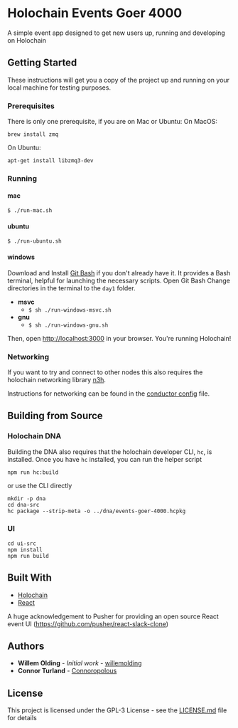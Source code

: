 # Holochain Events Goer 4000

A simple event app designed to get new users up, running and developing on Holochain

## Getting Started

These instructions will get you a copy of the project up and running on your local machine for testing purposes.

### Prerequisites

There is only one prerequisite, if you are on Mac or Ubuntu:
On MacOS:
```
brew install zmq
```
On Ubuntu:
```
apt-get install libzmq3-dev
```

### Running

#### mac
`$ ./run-mac.sh`

#### ubuntu
`$ ./run-ubuntu.sh`

#### windows
Download and Install [Git Bash](https://git-scm.com/downloads) if you don't already have it.
It provides a Bash terminal, helpful for launching the necessary scripts.
Open Git Bash
Change directories in the terminal to the `day1` folder.
- **msvc**
    - `$ sh ./run-windows-msvc.sh`
- **gnu**
    - `$ sh ./run-windows-gnu.sh`


Then, open [http://localhost:3000](http://localhost:3000) in your browser. You're running Holochain!


### Networking

If you want to try and connect to other nodes this also requires the holochain networking library [n3h](https://github.com/holochain/n3h).

Instructions for networking can be found in the [conductor config](conductor-config.toml) file.

## Building from Source

### Holochain DNA

Building the DNA also requires that the holochain developer CLI, `hc`, is installed. Once you have `hc` installed, you can run the helper script

```
npm run hc:build
```

or use the CLI directly

```
mkdir -p dna
cd dna-src
hc package --strip-meta -o ../dna/events-goer-4000.hcpkg
```

### UI

```
cd ui-src
npm install
npm run build
```

## Built With

* [Holochain](https://developer.holochain.org/)
* [React](https://reactjs.org/)

A huge acknowledgement to Pusher for providing an open source React event UI (https://github.com/pusher/react-slack-clone)

## Authors

* **Willem Olding** - *Initial work* - [willemolding](https://github.com/willemolding)
* **Connor Turland** - [Connoropolous](https://github.com/Connoropolous)

## License

This project is licensed under the GPL-3 License - see the [LICENSE.md](LICENSE.md) file for details

